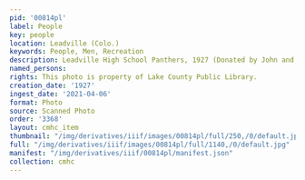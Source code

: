 ```yaml
---
pid: '00814pl'
label: People
key: people
location: Leadville (Colo.)
keywords: People, Men, Recreation
description: Leadville High School Panthers, 1927 (Donated by John and Mary Smith)
named_persons: 
rights: This photo is property of Lake County Public Library.
creation_date: '1927'
ingest_date: '2021-04-06'
format: Photo
source: Scanned Photo
order: '3368'
layout: cmhc_item
thumbnail: "/img/derivatives/iiif/images/00814pl/full/250,/0/default.jpg"
full: "/img/derivatives/iiif/images/00814pl/full/1140,/0/default.jpg"
manifest: "/img/derivatives/iiif/00814pl/manifest.json"
collection: cmhc
---
```

